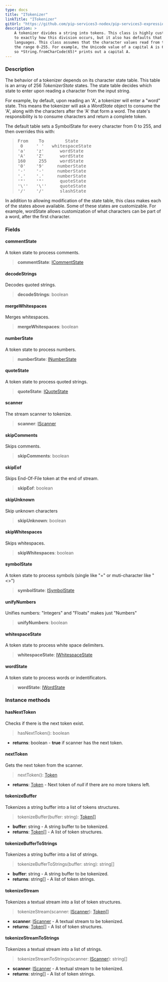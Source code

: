 ```yaml
---
type: docs
title: "ITokenizer"
linkTitle: "ITokenizer"
gitUrl: "https://github.com/pip-services3-nodex/pip-services3-expressions-nodex"
description: > 
    A tokenizer divides a string into tokens. This class is highly customizable with regard
    to exactly how this division occurs, but it also has defaults that are suitable for many
    languages. This class assumes that the character values read from the string lie in
    the range 0-255. For example, the Unicode value of a capital A is 65,
    so *String.fromCharCode(65)* prints out a capital A.
---
```


### Description

The behavior of a tokenizer depends on its character state table. This table is an array
of 256 *TokenizerState* states. The state table decides which state to enter
upon reading a character from the input string.

For example, by default, upon reading an 'A', a tokenizer will enter a "word" state.
This means the tokenizer will ask a *WordState* object to consume the 'A',
along with the characters after the 'A' that form a word. The state's responsibility
is to consume characters and return a complete token.

The default table sets a SymbolState for every character from 0 to 255,
and then overrides this with:

<blockquote><pre>
From    To        State
 0     ' '   whitespaceState 
'a'    'z'      wordState
'A'    'Z'      wordState
160     255     wordState
'0'    '9'     numberState
'-'    '-'     numberState
'.'    '.'     numberState
'"'    '"'      quoteState
'\''   '\''     quoteState
'/'    '/'      slashState
</pre></blockquote>

In addition to allowing modification of the state table, this class makes each of the states
above available. Some of these states are customizable. For example, wordState allows customization
of what characters can be part of a word, after the first character.

### Fields

<span class="hide-title-link">


#### commentState
A token state to process comments.
> **commentState**: [ICommentState](../icomment_state)


#### decodeStrings
Decodes quoted strings.
> **decodeStrings**: boolean


#### mergeWhitespaces
Merges whitespaces.
> **mergeWhitespaces**: boolean


#### numberState
A token state to process numbers.
> **numberState**: [INumberState](../inumber_state)


#### quoteState
A token state to process quoted strings.
> **quoteState**: [IQuoteState](../iquote_state)

#### scanner
The stream scanner to tokenize.
> **scanner**: [IScanner](../../io/iscanner)

#### skipComments
Skips comments.
> **skipComments**: boolean


#### skipEof
Skips End-Of-File token at the end of stream.
> **skipEof**: boolean

#### skipUnknown
Skip unknown characters
> **skipUnknown**: boolean


#### skipWhitespaces
Skips whitespaces.
> **skipWhitespaces**: boolean


#### symbolState
A token state to process symbols (single like "=" or muti-character like "<>")
> **symbolState**: [ISymbolState](../isymbol_state)

#### unifyNumbers
Unifies numbers: "Integers" and "Floats" makes just "Numbers"
> **unifyNumbers**: boolean


#### whitespaceState
A token state to process white space delimiters.
> **whitespaceState**: [IWhitespaceState](../iwhitespace_state)


#### wordState
A token state to process words or indentificators.
> **wordState**: [IWordState](../iword_state)


</span>


### Instance methods

#### hasNextToken
Checks if there is the next token exist.
> hasNextToken(): boolean

- **returns**: boolean - **true** if scanner has the next token.

#### nextToken
Gets the next token from the scanner.
> nextToken(): [Token](../token)

- **returns**: [Token](../token) - Next token of *null* if there are no more tokens left.


#### tokenizeBuffer
Tokenizes a string buffer into a list of tokens structures.

> tokenizeBuffer(buffer: string): [Token[]](../token)

- **buffer**: string - A string buffer to be tokenized.
- **returns**: [Token[]](../token) - A list of token structures.

#### tokenizeBufferToStrings
Tokenizes a string buffer into a list of strings.

> tokenizeBufferToStrings(buffer: string): string[]

- **buffer**: string - A string buffer to be tokenized.
- **returns**: string[] - A list of token strings.


#### tokenizeStream
Tokenizes a textual stream into a list of token structures.

> tokenizeStream(scanner: [IScanner](../../io/iscanner)): [Token[]](../token)

- **scanner**: [IScanner](../../io/iscanner) - A textual stream to be tokenized.
- **returns**: [Token[]](../token) - A list of token structures.


#### tokenizeStreamToStrings
Tokenizes a textual stream into a list of strings.

> tokenizeStreamToStrings(scanner: [IScanner](../../io/iscanner)): string[]

- **scanner**: [IScanner](../../io/iscanner) - A textual stream to be tokenized.
- **returns**: string[] - A list of token strings.